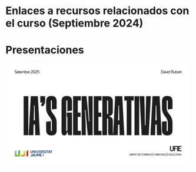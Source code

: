 # Enlaces a recursos relacionados con el curso (Septiembre 2024)

# Presentaciones

[![IA's generativas](images/shot01.png)]([https://github.com/usuario/repositorio](https://www.canva.com/design/DAGyNx9gh6U/hVQ6dOyTMdtRoklOcj0tJA/edit?utm_content=DAGyNx9gh6U&utm_campaign=designshare&utm_medium=link2&utm_source=sharebutton))
